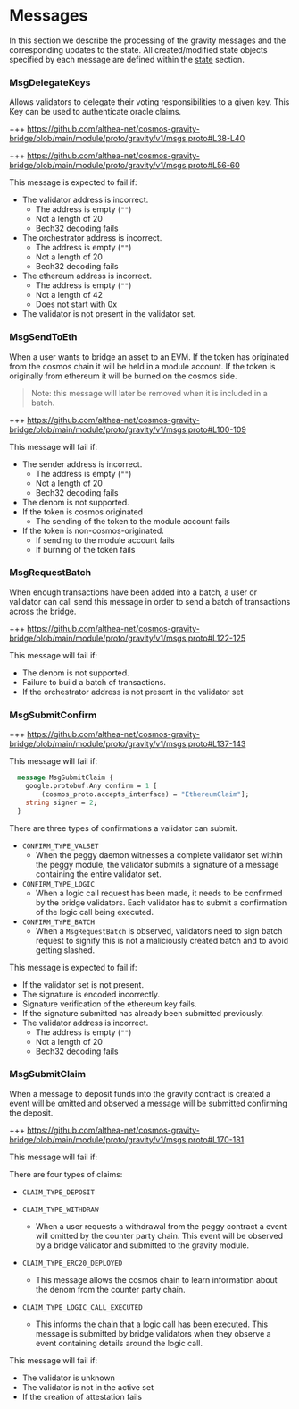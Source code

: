 <!--
order: 4
-->

# Messages

In this section we describe the processing of the gravity messages and the corresponding updates to the state. All created/modified state objects specified by each message are defined within the [state](./02_state_transitions.md) section.

### MsgDelegateKeys

Allows validators to delegate their voting responsibilities to a given key. This Key can be used to authenticate oracle claims.

+++ <https://github.com/althea-net/cosmos-gravity-bridge/blob/main/module/proto/gravity/v1/msgs.proto#L38-L40>

+++ <https://github.com/althea-net/cosmos-gravity-bridge/blob/main/module/proto/gravity/v1/msgs.proto#L56-60>

This message is expected to fail if:

- The validator address is incorrect.
  - The address is empty (`""`)
  - Not a length of 20
  - Bech32 decoding fails
- The orchestrator address is incorrect.
  - The address is empty (`""`)
  - Not a length of 20
  - Bech32 decoding fails
- The ethereum address is incorrect.
  - The address is empty (`""`)
  - Not a length of 42
  - Does not start with 0x
- The validator is not present in the validator set.

### MsgSendToEth

When a user wants to bridge an asset to an EVM. If the token has originated from the cosmos chain it will be held in a module account. If the token is originally from ethereum it will be burned on the cosmos side.

> Note: this message will later be removed when it is included in a batch.

+++ <https://github.com/althea-net/cosmos-gravity-bridge/blob/main/module/proto/gravity/v1/msgs.proto#L100-109>

This message will fail if:

- The sender address is incorrect.
  - The address is empty (`""`)
  - Not a length of 20
  - Bech32 decoding fails
- The denom is not supported.
- If the token is cosmos originated
  - The sending of the token to the module account fails
- If the token is non-cosmos-originated.
  - If sending to the module account fails
  - If burning of the token fails

### MsgRequestBatch

When enough transactions have been added into a batch, a user or validator can call send this message in order to send a batch of transactions across the bridge.

+++ <https://github.com/althea-net/cosmos-gravity-bridge/blob/main/module/proto/gravity/v1/msgs.proto#L122-125>

This message will fail if:

- The denom is not supported.
- Failure to build a batch of transactions.
- If the orchestrator address is not present in the validator set

### MsgSubmitConfirm

+++ <https://github.com/althea-net/cosmos-gravity-bridge/blob/main/module/proto/gravity/v1/msgs.proto#L137-143>

This message will fail if:

<!-- +++ https://github.com/althea-net/cosmos-gravity-bridge/blob/main/module/proto/peggy/v1/msgs.proto#L79-84 -->

```proto
  message MsgSubmitClaim {
    google.protobuf.Any confirm = 1 [
        (cosmos_proto.accepts_interface) = "EthereumClaim"];
    string signer = 2;
  }
```

There are three types of confirmations a validator can submit.

- `CONFIRM_TYPE_VALSET`
  - When the peggy daemon witnesses a complete validator set within the peggy module, the validator submits a signature of a message containing the entire validator set.
- `CONFIRM_TYPE_LOGIC`
  - When a logic call request has been made, it needs to be confirmed by the bridge validators. Each validator has to submit a confirmation of the logic call being executed.
- `CONFIRM_TYPE_BATCH`
  - When a `MsgRequestBatch` is observed, validators need to sign batch request to signify this is not a maliciously created batch and to avoid getting slashed.

This message is expected to fail if:

- If the validator set is not present.
- The signature is encoded incorrectly.
- Signature verification of the ethereum key fails.
- If the signature submitted has already been submitted previously.
- The validator address is incorrect.
  - The address is empty (`""`)
  - Not a length of 20
  - Bech32 decoding fails
  
### MsgSubmitClaim

When a message to deposit funds into the gravity contract is created a event will be omitted and observed a message will be submitted confirming the deposit.

+++ <https://github.com/althea-net/cosmos-gravity-bridge/blob/main/module/proto/gravity/v1/msgs.proto#L170-181>

This message will fail if:

There are four types of claims:

- `CLAIM_TYPE_DEPOSIT`
- `CLAIM_TYPE_WITHDRAW`
  - When a user requests a withdrawal from the peggy contract a event will omitted by the counter party chain. This event will be observed by a bridge validator and submitted to the gravity module.
  
- `CLAIM_TYPE_ERC20_DEPLOYED`
  - This message allows the cosmos chain to learn information about the denom from the counter party chain.
- `CLAIM_TYPE_LOGIC_CALL_EXECUTED`
  - This informs the chain that a logic call has been executed. This message is submitted by bridge validators when they observe a event containing details around the logic call.

This message will fail if:

- The validator is unknown
- The validator is not in the active set
- If the creation of attestation fails

